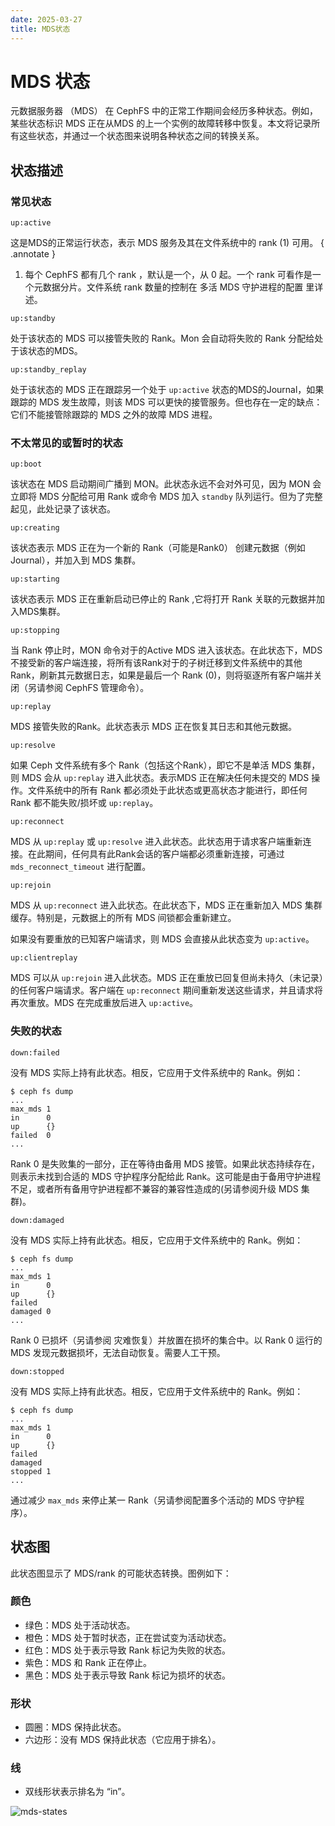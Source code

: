 ```yaml
---
date: 2025-03-27
title: MDS状态
---
```

# MDS 状态
元数据服务器 （MDS） 在 CephFS 中的正常工作期间会经历多种状态。例如，某些状态标识 MDS 正在从MDS 的上一个实例的故障转移中恢复。本文将记录所有这些状态，并通过一个状态图来说明各种状态之间的转换关系。

## 状态描述
### 常见状态
```
up:active
```

这是MDS的正常运行状态，表示 MDS 服务及其在文件系统中的 rank (1) 可用。
{ .annotate }

1. 每个 CephFS 都有几个 rank ，默认是一个，从 0 起。一个 rank 可看作是一个元数据分片。文件系统 rank 数量的控制在 多活 MDS 守护进程的配置 里详述。

```
up:standby
```
处于该状态的 MDS 可以接管失败的 Rank。Mon 会自动将失败的 Rank 分配给处于该状态的MDS。

```
up:standby_replay
``` 
处于该状态的 MDS 正在跟踪另一个处于 `up:active` 状态的MDS的Journal，如果跟踪的 MDS 发生故障，则该 MDS 可以更快的接管服务。但也存在一定的缺点：它们不能接管除跟踪的 MDS 之外的故障 MDS 进程。

### 不太常见的或暂时的状态
```
up:boot
```
该状态在 MDS 启动期间广播到 MON。此状态永远不会对外可见，因为 MON 会立即将 MDS 分配给可用 Rank 或命令 MDS 加入 `standby` 队列运行。但为了完整起见，此处记录了该状态。

```
up:creating
```
该状态表示 MDS 正在为一个新的 Rank（可能是Rank0） 创建元数据（例如Journal），并加入到 MDS 集群。 

```
up:starting
```
该状态表示 MDS 正在重新启动已停止的 Rank ,它将打开 Rank 关联的元数据并加入MDS集群。

```
up:stopping
```
当 Rank 停止时，MON 命令对于的Active MDS 进入该状态。在此状态下，MDS 不接受新的客户端连接，将所有该Rank对于的子树迁移到文件系统中的其他Rank，刷新其元数据日志，如果是最后一个 Rank (0)，则将驱逐所有客户端并关闭（另请参阅 CephFS 管理命令）。

```
up:replay
```
MDS 接管失败的Rank。此状态表示 MDS 正在恢复其日志和其他元数据。

```
up:resolve
```
如果 Ceph 文件系统有多个 Rank（包括这个Rank），即它不是单活 MDS 集群，则 MDS 会从 `up:replay` 进入此状态。表示MDS 正在解决任何未提交的 MDS 操作。文件系统中的所有 Rank 都必须处于此状态或更高状态才能进行，即任何 Rank 都不能失败/损坏或 `up:replay`。

```
up:reconnect
```
MDS 从 `up:replay` 或 `up:resolve` 进入此状态。此状态用于请求客户端重新连接。在此期间，任何具有此Rank会话的客户端都必须重新连接，可通过 `mds_reconnect_timeout` 进行配置。

```
up:rejoin
```
MDS 从 `up:reconnect` 进入此状态。在此状态下，MDS 正在重新加入 MDS 集群缓存。特别是，元数据上的所有 MDS 间锁都会重新建立。

如果没有要重放的已知客户端请求，则 MDS 会直接从此状态变为 `up:active`。

```
up:clientreplay
```
MDS 可以从 `up:rejoin` 进入此状态。MDS 正在重放已回复但尚未持久（未记录）的任何客户端请求。客户端在 `up:reconnect` 期间重新发送这些请求，并且请求将再次重放。MDS 在完成重放后进入 `up:active`。

### 失败的状态
```
down:failed
```
没有 MDS 实际上持有此状态。相反，它应用于文件系统中的 Rank。例如：
```
$ ceph fs dump
...
max_mds 1
in      0
up      {}
failed  0
...
```

Rank 0 是失败集的一部分，正在等待由备用 MDS 接管。如果此状态持续存在，则表示未找到合适的 MDS 守护程序分配给此 Rank。这可能是由于备用守护进程不足，或者所有备用守护进程都不兼容的兼容性造成的(另请参阅升级 MDS 集群)。

```
down:damaged
```
没有 MDS 实际上持有此状态。相反，它应用于文件系统中的 Rank。例如：
```
$ ceph fs dump
...
max_mds 1
in      0
up      {}
failed
damaged 0
...
```
Rank 0 已损坏（另请参阅 灾难恢复）并放置在损坏的集合中。以 Rank 0 运行的 MDS 发现元数据损坏，无法自动恢复。需要人工干预。

```
down:stopped
```
没有 MDS 实际上持有此状态。相反，它应用于文件系统中的 Rank。例如：
```
$ ceph fs dump
...
max_mds 1
in      0
up      {}
failed
damaged
stopped 1
...
```

通过减少 `max_mds` 来停止某一 Rank（另请参阅配置多个活动的 MDS 守护程序）。

## 状态图
此状态图显示了 MDS/rank 的可能状态转换。图例如下：
### 颜色
- 绿色：MDS 处于活动状态。
- 橙色：MDS 处于暂时状态，正在尝试变为活动状态。
- 红色：MDS 处于表示导致 Rank 标记为失败的状态。
- 紫色：MDS 和 Rank 正在停止。
- 黑色：MDS 处于表示导致 Rank 标记为损坏的状态。
### 形状
- 圆圈：MDS 保持此状态。
- 六边形：没有 MDS 保持此状态（它应用于排名）。
### 线
- 双线形状表示排名为 “in”。

![mds-states](../../image/cephfs-mds-state.png)

